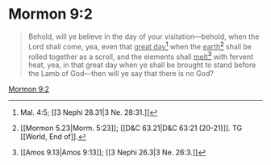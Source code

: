 # Mormon 9:2

> Behold, will ye believe in the day of your visitation—behold, when the Lord shall come, yea, even that <u>great day</u>[^a] when the <u>earth</u>[^b] shall be rolled together as a scroll, and the elements shall <u>melt</u>[^c] with fervent heat, yea, in that great day when ye shall be brought to stand before the Lamb of God—then will ye say that there is no God?

[Mormon 9:2](https://www.churchofjesuschrist.org/study/scriptures/bofm/morm/9?lang=eng&id=p2#p2)


[^a]: Mal. 4:5; [[3 Nephi 28.31|3 Ne. 28:31.]]
[^b]: [[Mormon 5.23|Morm. 5:23]]; [[D&C 63.21|D&C 63:21 (20-21)]]. TG [[World, End of]].
[^c]: [[Amos 9.13|Amos 9:13]]; [[3 Nephi 26.3|3 Ne. 26:3.]]
